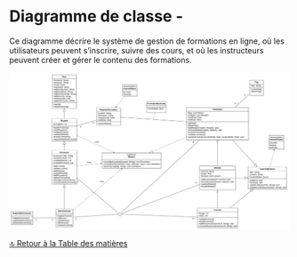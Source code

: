 # Diagramme de classe -

Ce diagramme décrire le système de gestion de formations en ligne, où les utilisateurs peuvent s’inscrire, suivre des cours, et où les instructeurs peuvent créer et gérer le contenu des formations.

![Représentation UML-Diagramme de classe](../../Assets/Images/diagramme-de-classe.png)

[🔝 Retour à la Table des matières](../../../README.md#table-des-matieres)
